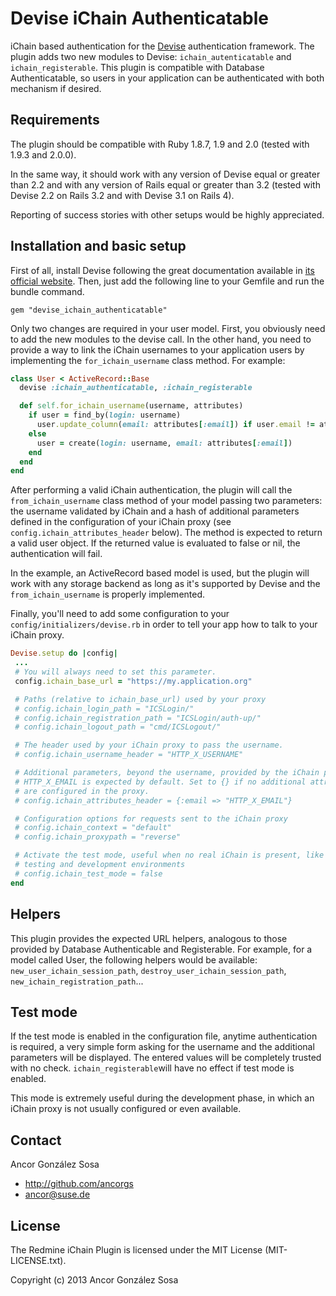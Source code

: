 Devise iChain Authenticatable
=============================

iChain based authentication for the
[Devise](http://github.com/plataformatec/devise) authentication framework.
The plugin adds two new modules to Devise: `ichain_autenticatable` and
`ichain_registerable`. This plugin is compatible with Database Authenticatable,
so users in your application can be authenticated with both mechanism if
desired.

Requirements
------------

The plugin should be compatible with Ruby 1.8.7, 1.9 and 2.0 (tested with
1.9.3 and 2.0.0).

In the same way, it should work with any version of Devise equal or greater than 2.2
and with any version of Rails equal or greater than 3.2 (tested with Devise 2.2
on Rails 3.2 and with Devise 3.1 on Rails 4).

Reporting of success stories with other setups would be highly appreciated.

Installation and basic setup
---------------------------

First of all, install Devise following the great documentation available in
[its official website](http://github.com/plataformatec/devise). Then, just add
the following line to your Gemfile and run the bundle command.

    gem "devise_ichain_authenticatable"

Only two changes are required in your user model. First, you obviously need to
add the new modules to the devise call. In the other hand, you need to provide
a way to link the iChain usernames to your application users by implementing
the `for_ichain_username` class method. For example:

```ruby
class User < ActiveRecord::Base
  devise :ichain_authenticatable, :ichain_registerable

  def self.for_ichain_username(username, attributes)
    if user = find_by(login: username)
      user.update_column(email: attributes[:email]) if user.email != attributes[:email]
    else
      user = create(login: username, email: attributes[:email])
    end
  end
end
```

After performing a valid iChain authentication, the plugin will call the
`from_ichain_username` class method of your model
passing two parameters: the username validated by iChain and a hash of
additional parameters defined in the configuration of your iChain proxy
(see `config.ichain_attributes_header` below).
The method is expected to return a valid user object. If the returned
value is evaluated to false or nil, the authentication will fail.

In the example, an ActiveRecord based model is used, but the plugin will
work with any storage backend as long as it's supported by Devise and
the `from_ichain_username` is properly implemented.

Finally, you'll need to add some configuration to your
`config/initializers/devise.rb` in order to tell your app how to talk
to your iChain proxy.

```ruby
Devise.setup do |config|
 ...
 # You will always need to set this parameter.
 config.ichain_base_url = "https://my.application.org"

 # Paths (relative to ichain_base_url) used by your proxy
 # config.ichain_login_path = "ICSLogin/"
 # config.ichain_registration_path = "ICSLogin/auth-up/"
 # config.ichain_logout_path = "cmd/ICSLogout/"

 # The header used by your iChain proxy to pass the username.
 # config.ichain_username_header = "HTTP_X_USERNAME"

 # Additional parameters, beyond the username, provided by the iChain proxy.
 # HTTP_X_EMAIL is expected by default. Set to {} if no additional attributes
 # are configured in the proxy.
 # config.ichain_attributes_header = {:email => "HTTP_X_EMAIL"}

 # Configuration options for requests sent to the iChain proxy
 # config.ichain_context = "default"
 # config.ichain_proxypath = "reverse"

 # Activate the test mode, useful when no real iChain is present, like in
 # testing and development environments
 # config.ichain_test_mode = false
end
```

Helpers
-------

This plugin provides the expected URL helpers, analogous to those provided by
Database Authenticable and Registerable. For example, for a model called User,
the following helpers would be available: `new_user_ichain_session_path`,
`destroy_user_ichain_session_path`, `new_ichain_registration_path`...

Test mode
---------

If the test mode is enabled in the configuration file, anytime
authentication is required, a very simple form asking for the username and the
additional parameters will be displayed. The entered values will be completely
trusted with no check. ```ichain_registerable```will have no effect if test mode
is enabled.

This mode is extremely useful during the development phase, in which an iChain
proxy is not usually configured or even available.

Contact
-------

Ancor González Sosa

* http://github.com/ancorgs
* ancor@suse.de

License
-------

The Redmine iChain Plugin is licensed under the MIT License (MIT-LICENSE.txt).

Copyright (c) 2013 Ancor González Sosa
